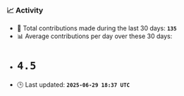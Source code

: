 ### 📈 Activity
<!--START_STATS-->
- 🧮 Total contributions made during the last 30 days: **`135`**  
- 📊 Average contributions per day over these 30 days:  
- # `4.5`  
- 🕒 Last updated: **`2025-06-29 18:37 UTC`**
<!--END_STATS-->

